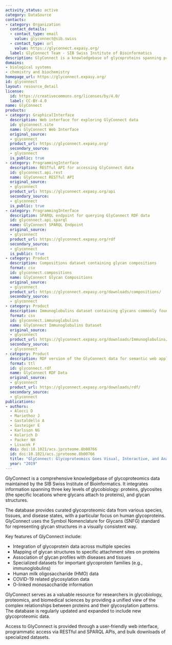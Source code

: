 ```yaml
---
activity_status: active
category: DataSource
contacts:
- category: Organization
  contact_details:
  - contact_type: email
    value: glyconnect@sib.swiss
  - contact_type: url
    value: https://glyconnect.expasy.org/
  label: GlyConnect Team - SIB Swiss Institute of Bioinformatics
description: GlyConnect is a knowledgebase of glycoproteins spanning protein, glycosite and glycan information, with data on various species, tissues, and disease associations.
domains:
- biological systems
- chemistry and biochemistry
homepage_url: https://glyconnect.expasy.org/
id: glyconnect
layout: resource_detail
license:
  id: https://creativecommons.org/licenses/by/4.0/
  label: CC-BY-4.0
name: GlyConnect
products:
- category: GraphicalInterface
  description: Web interface for exploring GlyConnect data
  id: glyconnect.site
  name: GlyConnect Web Interface
  original_source:
  - glyconnect
  product_url: https://glyconnect.expasy.org/
  secondary_source:
  - glyconnect
  is_public: true
- category: ProgrammingInterface
  description: RESTful API for accessing GlyConnect data
  id: glyconnect.api.rest
  name: GlyConnect RESTful API
  original_source:
  - glyconnect
  product_url: https://glyconnect.expasy.org/api
  secondary_source:
  - glyconnect
  is_public: true
- category: ProgrammingInterface
  description: SPARQL endpoint for querying GlyConnect RDF data
  id: glyconnect.api.sparql
  name: GlyConnect SPARQL Endpoint
  original_source:
  - glyconnect
  product_url: https://glyconnect.expasy.org/rdf
  secondary_source:
  - glyconnect
  is_public: true
- category: Product
  description: Compositions dataset containing glycan compositions
  format: csv
  id: glyconnect.compositions
  name: GlyConnect Glycan Compositions
  original_source:
  - glyconnect
  product_url: https://glyconnect.expasy.org/downloads/compositions/
  secondary_source:
  - glyconnect
- category: Product
  description: Immunoglobulins dataset containing glycans commonly found on immunoglobulins
  format: csv
  id: glyconnect.immunoglobulins
  name: GlyConnect Immunoglobulins Dataset
  original_source:
  - glyconnect
  product_url: https://glyconnect.expasy.org/downloads/Immunoglobulins/
  secondary_source:
  - glyconnect
- category: Product
  description: RDF version of the GlyConnect data for semantic web applications
  format: ttl
  id: glyconnect.rdf
  name: GlyConnect RDF Data
  original_source:
  - glyconnect
  product_url: https://glyconnect.expasy.org/downloads/rdf/
  secondary_source:
  - glyconnect
publications:
- authors:
  - Alocci D
  - Mariethoz J
  - Gastaldello A
  - Gasteiger E
  - Karlsson NG
  - Kolarich D
  - Packer NH
  - Lisacek F
  doi: doi:10.1021/acs.jproteome.8b00766
  id: doi:10.1021/acs.jproteome.8b00766
  title: "GlyConnect: Glycoproteomics Goes Visual, Interactive, and Analytical"
  year: "2019"
---
```

GlyConnect is a comprehensive knowledgebase of glycoproteomics data maintained by the SIB Swiss Institute of Bioinformatics. It integrates information spanning three key levels of glycobiology: proteins, glycosites (the specific locations where glycans attach to proteins), and glycan structures.

The database provides curated glycoproteomic data from various species, tissues, and disease states, with a particular focus on human glycoproteins. GlyConnect uses the Symbol Nomenclature for Glycans (SNFG) standard for representing glycan structures in a visually consistent way.

Key features of GlyConnect include:

- Integration of glycoprotein data across multiple species
- Mapping of glycan structures to specific attachment sites on proteins
- Association of glycan profiles with diseases and tissues
- Specialized datasets for important glycoprotein families (e.g., immunoglobulins)
- Human milk oligosaccharide (HMO) data
- COVID-19 related glycosylation data
- O-linked monosaccharide information

GlyConnect serves as a valuable resource for researchers in glycobiology, proteomics, and biomedical sciences by providing a unified view of the complex relationships between proteins and their glycosylation patterns. The database is regularly updated and expanded to include new glycoproteomic data.

Access to GlyConnect is provided through a user-friendly web interface, programmatic access via RESTful and SPARQL APIs, and bulk downloads of specialized datasets.